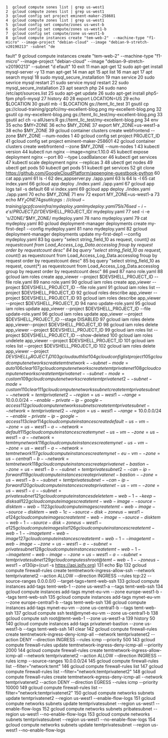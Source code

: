     1  gcloud compute sones list | grep us-west1
    2  gcloud compute zones list | grep us-west1
    3  gcloud config set project eminent-maker-258601
    4  gcloud compute zones list | grep us-west1
    5  gcloud config set compute/zones us-west-b
    6  gcloud config set compute/zones us-west1-b
    7  gcloud config set compute/zone us-west1-b
    8  gcloud compute instances create "tem-web-2"  --machine-type "f1-micro" --image-project "debian-cloud" --image "debian-9-stretch-v20190213" -subnet "de
fault"
    9  gcloud compute instances create "tem-web-2"  --machine-type "f1-micro" --image-project "debian-cloud" --image "debian-9-stretch-v20190213" --subnet "d
efault"
   10  exit
   11  man apt-get
   12  sudo apt-get install mysql-server -y
   13  man apt-get
   14  man apt
   15  apt list
   16  man apt
   17  apt search mysql
   18  sudo mysql_secure_installation
   19  man service
   20  sudo sevrice mysql restart
   21  sudo service mysql restart
   22  sudo mysql_secure_installation
   23  apt search php
   24  sudo nano /etc/apt/sources.list
   25  sudo apt-get update
   26  sudo apt-get install php5-fpm php5-mysql
   27  history 40
   28  export LOCATION=US
   29  echo $LOCATION
   30  gsutil mb -l $LOCATION gs://temt_llc_test
   31  gsutil cp gs://cloud-training/gcpfci/my-excellent-blog.png my-excellent-blog.png
   32  gsutil cp my-excellent-blog.png gs://temt_llc_test/my-excellent-blog.png
   33  gsutil acl ch -u allUsers:R gs://temt_llc_test/my-excellent-blog.png
   34  env
   35  echo $MY=ZONE
   36  echo $MY_ZONE
   37  export MY_ZONE=us-west1-a
   38  echo $MY_ZONE
   39  gcloud container clusters create webfrontend --zone $MY_ZONE --num-nodes 1
   40  gcloud config set project PROJECT_ID
   41  gcloud config set project eminent-maker-258601
   42  gcloud container clusters create webfrontend --zone $MY_ZONE --num-nodes 1
   43  kubectl version
   44  kubectl run nginx --image=nginx:1.10.0
   45  kubectl expose deployment nginx --port 80 --type LoadBalancer
   46  kubectl get services
   47  kubectl scale deployment nginx --replicas 3
   48  ubectl get nodes
   49  ubectl get pods
   50  kubectl get pods
   51  kubectl get services
   52  git clone https://github.com/GoogleCloudPlatform/appengine-guestbook-python
   60  cat app.yaml
   61  ls -l
   62  dev_appserver.py ./app.yaml
   63  ls
   64  ls -l
   65  cat index.yaml
   66  gcloud app deploy ./index.yaml ./app.yaml
   67  gcloud app logs tail -s default
   68  vi index.yaml
   69  gcloud app deploy ./index.yaml ./app.yaml
   70  echo $MY_ZONE
   71  env
   72  export MY_ZONE=us-west1-a
   73  echo $MY_ZONE
   74  gsutil cp gs://cloud-training/gcpfcoreinfra/mydeploy.yaml mydeploy.yaml
   75  ls
   76  sed -i -e 's/PROJECT_ID/'$DEVSHELL_PROJECT_ID/ mydeploy.yaml
   77  sed -i -e 's/ZONE/'$MY_ZONE/ mydeploy.yaml
   78  nano mydeploy.yaml
   79  cat mydeploy.yaml
   80  gcloud deployment-manager deployments create my-first-dep1 --config mydeploy.yaml
   81  nano mydeploy.yaml
   82  gcloud deployment-manager deployments update my-first-dep1 --config mydeploy.yaml
   83  bg query "select string_field_10 as request, count(*) as requestcount from Load_Access_Log_Data.accesslog froup by request order by requestcount desc"
   84  bq query "select string_field_10 as request, count(*) as requestcount from Load_Access_Log_Data.accesslog froup by request order by requestcount desc"
   85  bq query "select string_field_10 as request, count(*) as requestcount from Load_Access_Log_Data.accesslog group by request order by requestcount desc"
   86  pwd
   87  nano role.yaml
   88  gcloud iam roles create app_viewer --project $DEVSHELL_PROJECT_ID --file role.yaml
   89  nano role.yaml
   90  gcloud iam roles create app_viewer --project $DEVSHELL_PROJECT_ID --file role.yaml
   91  gcloud iam roles list --project $DEVSHELL_PROJECT_ID
   92  gcloud roles describe app_viewer --project $DEVSHELL_PROJECT_ID
   93  gcloud iam roles describe app_viewer --project $DEVSHELL_PROJECT_ID
   94  nano update-role.yaml
   95  gcloud iam roles update app_viewer --project $DEVSHELL_PROJECT_ID --file update-role.yaml
   96  gcloud iam roles update app_viewer --project $DEVSHELL_PROJECT_ID --stage DISABLED
   97  gcloud iam roles delete app_viewer--project $DEVSHELL_PROJECT_ID
   98  gcloud iam roles delete app_viewer --project $DEVSHELL_PROJECT_ID
   99  gcloud iam roles list --project $DEVSHELL_PROJECT_ID --show-deleted
  100  gcloud iam roles undelete app_viewer --project $DEVSHELL_PROJECT_ID
  101  gcloud iam roles list --project $DEVSHELL_PROJECT_ID
  102  gcloud iam roles delete app_viewer --project $DEVSHELL_PROJECT_ID
  103  gcloud auth list
  104  gcloud config list project
  105  gcloud compute networks create temtnetwork --subnet-mode=auto
  106  clear
  107  gcloud compute networks create temtprivatenet
  108  gcloud compute networks create temtprivatenet --subnet-mode=custom
  109  gcloud compute networks create temtprivatenet2 --subnet-mode=custom
  110  clear
  111  gcloud compute networks subnet create temtprivatesubnet --network=temtprivatenet2 --region=us-west1 --range=10.0.0.0/24 --enable-private-ip-google-access
  112  gcloud compute networks subnets create temtprivatesubnet --network=temtprivatenet2 --region=us-west1 --range=10.0.0.0/24 --enable-private-ip-google-access
  113  clear
  114  gcloud compute instances create default-us-vm --zone=us-west1-a --network=default
  115  gcloud compute instances create mynet-us-vm --zone=us-west1-a --network=temtmynetwork
  116  gcloud compute instances create mynet-us-vm --zone=us-west1-a --network=temtnetwork
  117  gcloud compute instances create mynet-eu-vm --zone=us-central1-b --network=temtnetwork
  118  gcloud compute instances create privatenet-bastion --zone=us-west1-b --subnet=temtprivatesubnet2 --can-ip-forward
  119  gcloud compute instances create privatenet-bastion --zone=us-west1-b --subnet=temtprivatesubnet --can-ip-forward
  120  gcloud compute instances create privatenet-us-vm --zone=us-west1-c --subnet=privatesubnet
  121  gcloud compute instances delete tem-web-1 --keep-disks all
  122  gcloud compute images create temt-web-image --source-disk tem-web-1
  123  gcloud compute images create temt-web-image --source-disk tem-web-1c --source-disk-zone us-west1-a
  124  gcloud compute images create temt-web-image --source-disk tem-web-1 --source-disk-zone us-west1-a
  125  gcloud compute images list
  126  gcloud compute instances create temt-web-1 --image temt-web-image
  127  gcloud compute instances create temt-web-1 --image temt-web-image --zone=us-west1-a --subnet=privatesubnet
  128  gcloud compute instances create temt-web-1 --image temt-web-image --zone=us-west1-a --subnet=temtprivatesubnet
  129  gcloud compute ssh root@temt-web-1 --zone us-west1-a
  130  ip=$(curl -s https://api.ipify.org)
  131  echo $ip
  132  gcloud compute firewall-rules create temtnetwork-ingress-allow-ssh --network temtprivatenet2 --action ALLOW --direction INGRESS --rules tcp:22 --source-ranges 0.0.0.0/0 --target-tags=temt-web-ssh
  133  gcloud compute instances add-tags temt-web-1 --zone us-west1-a --tags temt-web-ssh
  134  gcloud compute instances add-tags mynet-eu-vm --zone europe-west1-b --tags temt-web-ssh
  135  gcloud compute instances add-tags mynet-eu-vm --zone europe-central1-b --tags temt-web-ssh
  136  gcloud compute instances add-tags mynet-eu-vm --zone us-central1-b --tags temt-web-ssh
  137  gcloud compute ssh test@mynet-eu-vm --zone us-central1-b
  138  gcloud compute ssh root@temt-web-1 --zone us-west1-a
  139  history 50
  140  gcloud compute instances add-tags privatenet-bastion --zone us-west1-b --tags temt-web-ssh
  141  clear
  142  gcloud compute firewall-rules create temtnetwork-ingress-deny-icmp-all --network temtprivatenet2 --action DENY --direction INGRESS --rules icmp --priority 500
  143  gcloud compute firewall-rules update temtnetwork-ingress-deny-icmp-all  --priority 2000
  144  gcloud compute firewall-rules create temtnetwork-ingress-allow-icmp-all --network temtprivatenet2 --action ALLOW --direction INGRESS --rules icmp --source-ranges 10.0.0.0/24
  145  gcloud compute firewall-rules list --filter="network:temt"
  146  gcloud compute firewall-rules list
  147  gcloud compute firewall-rules list --filter="network:temtprivatenet2"
  148  gcloud compute firewall-rules create temtnetwork-egress-deny-icmp-all --network temtprivatenet2 --action DENY --direction EGRESS --rules  icmp --priority 10000
  149  gcloud compute firewall-rules list --filter="network:temtprivatenet2"
  150  gcloud compute networks subnets update temtprivatenet2 --region us-west1 --enable-flow-logs
  151  gcloud compute networks subnets update temtprivatesubnet --region us-west1 --enable-flow-logs
  152  gcloud compute networks subnets pribatesubnet --region us-west1 --no-enable-flow-logs
  153  gcloud compute networks subnets temtprivatesubnet --region us-west1 --no-enable-flow-logs
  154  gcloud compute networks subnets update temtprivatesubnet --region us-west1 --no-enable-flow-logs
